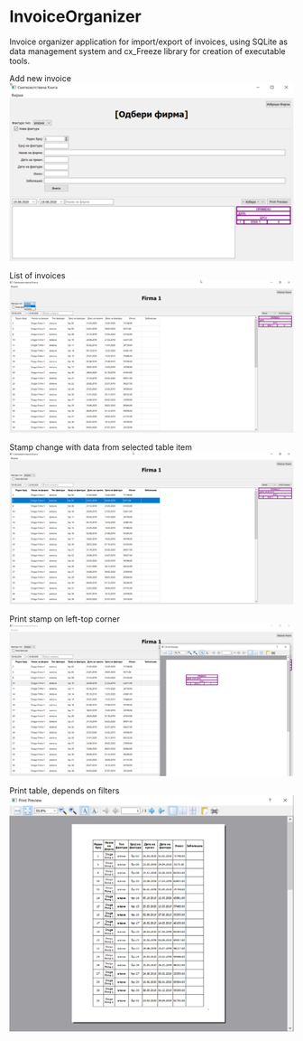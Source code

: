 # InvoiceOrganizer

Invoice organizer application for import/еxport of invoices, using SQLite as data management system and cx_Freeze library for creation of executable tools.

Add new invoice
![Add_invoce](https://github.com/softwaresky/InvoiceOrganizer/blob/master/screenshot/img_05.png)

List of invoices
![List of invoices](https://github.com/softwaresky/InvoiceOrganizer/blob/master/screenshot/img_01.png)


Stamp change with data from selected table item 
![Stamp](https://github.com/softwaresky/InvoiceOrganizer/blob/master/screenshot/img_02.png)


Print stamp on left-top corner
![Stamp_printing](https://github.com/softwaresky/InvoiceOrganizer/blob/master/screenshot/img_04.png)


Print table, depends on filters
![Table_printing](https://github.com/softwaresky/InvoiceOrganizer/blob/master/screenshot/img_03.png)
